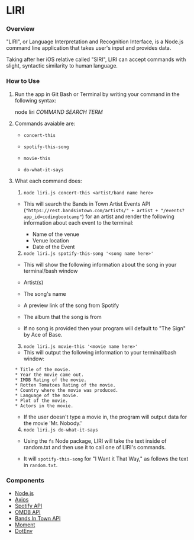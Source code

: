 # LIRI

### Overview

"LIRI", or Language Interpretation and Recognition Interface, is a Node.js command line application that takes user's input and provides data.

Taking after her iOS relative called "SIRI", LIRI can accept commands with slight, syntactic similarity to human language.

### How to Use

1. Run the app in Git Bash or Terminal by writing your command in the following syntax:

   node liri _COMMAND_ _SEARCH TERM_

2. Commands avaiable are:

   - `concert-this`

   - `spotify-this-song`

   - `movie-this`

   - `do-what-it-says`

3. What each command does:

   1. `node liri.js concert-this <artist/band name here>`

   - This will search the Bands in Town Artist Events API (`"https://rest.bandsintown.com/artists/" + artist + "/events?app_id=codingbootcamp"`) for an artist and render the following information about each event to the terminal:

     - Name of the venue
     - Venue location
     - Date of the Event

   2. `node liri.js spotify-this-song '<song name here>'`

   - This will show the following information about the song in your terminal/bash window

   - Artist(s)
   - The song's name
   - A preview link of the song from Spotify
   - The album that the song is from
   - If no song is provided then your program will default to "The Sign" by Ace of Base.

   3. `node liri.js movie-this '<movie name here>'`

   - This will output the following information to your terminal/bash window:

   ```
   * Title of the movie.
   * Year the movie came out.
   * IMDB Rating of the movie.
   * Rotten Tomatoes Rating of the movie.
   * Country where the movie was produced.
   * Language of the movie.
   * Plot of the movie.
   * Actors in the movie.
   ```

   - If the user doesn't type a movie in, the program will output data for the movie 'Mr. Nobody.'

   4. `node liri.js do-what-it-says`

   - Using the `fs` Node package, LIRI will take the text inside of random.txt and then use it to call one of LIRI's commands.

   - It will `spotify-this-song` for "I Want it That Way," as follows the text in `random.txt`.

### Components

- [Node.js](https://nodejs.org/en/)
- [Axios](https://www.npmjs.com/package/axios)
- [Spotify API](https://www.npmjs.com/package/node-spotify-api)
- [OMDB API](http://www.omdbapi.com)
- [Bands In Town API](http://www.artists.bandsintown.com/bandsintown-api)
- [Moment](https://www.npmjs.com/package/moment)
- [DotEnv](https://www.npmjs.com/package/dotenv)
